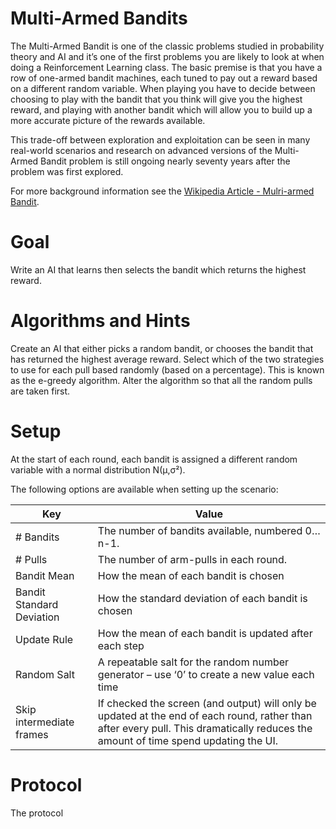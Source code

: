 # Multi-Armed Bandits

The Multi-Armed Bandit is one of the classic problems studied in probability theory and AI and it’s one of the first problems you are likely to look at when doing a Reinforcement Learning class. The basic premise is that you have a row of one-armed bandit machines, each tuned to pay out a reward based on a different random variable. When playing you have to decide between choosing to play with the bandit that you think will give you the highest reward, and playing with another bandit which will allow you to build up a more accurate picture of the rewards available.

This trade-off between exploration and exploitation can be seen in many real-world scenarios and research on advanced versions of the Multi-Armed Bandit problem is still ongoing nearly seventy years after the problem was first explored.

For more background information see the [Wikipedia Article - Mulri-armed Bandit](https://en.wikipedia.org/wiki/Multi-armed_bandit).

# Goal

Write an AI that learns then selects the bandit which returns the highest reward.

# Algorithms and Hints

Create an AI that either picks a random bandit, or chooses the bandit that has returned the highest average reward. Select which of the two strategies to use for each pull based randomly (based on a percentage). This is known as the e-greedy algorithm.
Alter the algorithm so that all the random pulls are taken first.

# Setup

At the start of each round, each bandit is assigned a different random variable with a normal distribution N(μ,σ²).

The following options are available when setting up the scenario:

| Key                                                                                                     | Value                                            |
|---------------------------------------------------------------------------------------------------------|--------------------------------------------------|
| # Bandits	                                                                                              | The number of bandits available, numbered 0…n-1. |
| # Pulls                                                                                                 | 	The number of arm-pulls in each round.          |
| Bandit Mean                                                                                             | How the mean of each bandit is chosen |
| Bandit Standard Deviation | How the standard deviation of each bandit is chosen |                           
| Update Rule | How the mean of each bandit is updated after each step |                                      
| Random Salt | A repeatable salt for the random number generator – use ‘0’ to create a new value each time | 
| Skip intermediate frames                                                                                | 	If checked the screen (and output) will only be updated at the end of each round, rather than after every pull. This dramatically reduces the amount of time spend updating the UI. |

# Protocol

The protocol